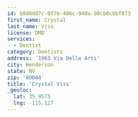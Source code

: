 ```yaml
---
id: b8d6dd7c-0f7e-496c-940a-90cb0c6bf873
first_name: Crystal
last_name: Viss
license: DMD
services:
  - Dentist
category: Dentists
address: '1963 Via Delle Arti'
city: Henderson
state: NV
zip: '89044'
title: 'Crystal Viss'
_geoloc:
  lat: 35.9575
  lng: -115.127
---
```

